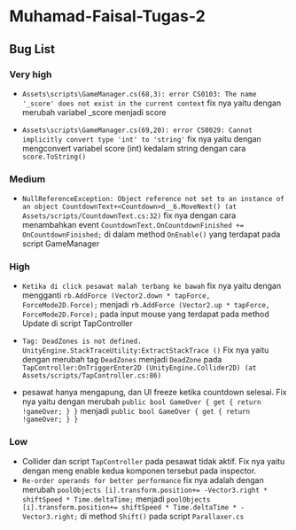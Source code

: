 # Muhamad-Faisal-Tugas-2
## Bug List

### Very high
- ```Assets\scripts\GameManager.cs(68,3): error CS0103: The name '_score' does not exist in the current context```
fix nya yaitu dengan merubah variabel _score menjadi score

- ```Assets\scripts\GameManager.cs(69,20): error CS0029: Cannot implicitly convert type 'int' to 'string'```
fix nya yaitu dengan mengconvert variabel score (int) kedalam string dengan cara ```score.ToString()``` 

### Medium
- ```NullReferenceException: Object reference not set to an instance of an object CountdownText+<Countdown>d__6.MoveNext() (at Assets/scripts/CountdownText.cs:32)```
fix nya dengan cara menambahkan event ```CountdownText.OnCountdownFinished += OnCountdownFinished;``` di dalam method ```OnEnable()``` yang terdapat pada  script GameManager

### High
- ```Ketika di click pesawat malah terbang ke bawah``` fix nya yaitu dengan mengganti ```rb.AddForce (Vector2.down * tapForce, ForceMode2D.Force);``` menjadi ```rb.AddForce (Vector2.up * tapForce, ForceMode2D.Force);``` pada input mouse yang terdapat pada method Update di script TapController

- ```Tag: DeadZones is not defined. UnityEngine.StackTraceUtility:ExtractStackTrace ()``` Fix nya yaitu dengan merubah tag ```DeadZones``` menjadi ```DeadZone``` pada ```TapController:OnTriggerEnter2D (UnityEngine.Collider2D) (at Assets/scripts/TapController.cs:86)```

- pesawat hanya mengapung, dan UI freeze ketika countdown selesai. Fix nya yaitu dengan merubah ```public bool GameOver { get { return !gameOver; } }``` menjadi ```public bool GameOver { get { return !gameOver; } }``` 

### Low
- Collider dan script ```TapController``` pada pesawat tidak aktif. Fix nya yaitu dengan meng enable kedua komponen tersebut pada inspector.
- ```Re-order operands for better performance``` fix nya adalah dengan merubah ```poolObjects [i].transform.position+= -Vector3.right * shiftSpeed * Time.deltaTime;``` menjadi ```poolObjects [i].transform.position+= shiftSpeed * Time.deltaTime * -Vector3.right;``` di method ```Shift()``` pada script ```Parallaxer.cs```
